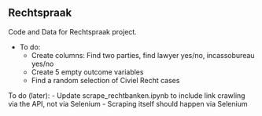 ## Rechtspraak

Code and Data for Rechtspraak project.

- To do: 
	- Create columns: Find two parties, find lawyer yes/no, incassobureau yes/no
	- Create 5 empty outcome variables
	- Find a random selection of Civiel Recht cases
  
To do (later): 
	- Update scrape_rechtbanken.ipynb to include link crawling via the API, not via Selenium
	- Scraping itself should happen via Selenium
